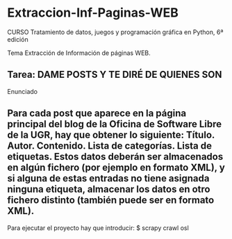 # Extraccion-Inf-Paginas-WEB
CURSO Tratamiento de datos, juegos y programación gráfica en Python, 6ª edición

Tema Extracción de Información de páginas WEB. 

Tarea: DAME POSTS Y TE DIRÉ DE QUIENES SON
----------------------------------------------------------------------------
Enunciado

Para cada post que aparece en la página principal del blog de la Oficina de Software Libre de la UGR, hay que obtener lo siguiente:
  Título.
  Autor.
  Contenido.
  Lista de categorías.
  Lista de etiquetas.
Estos datos deberán ser almacenados en algún fichero (por ejemplo en formato XML), y si alguna de estas entradas no tiene asignada ninguna etiqueta, almacenar los datos en otro fichero distinto (también puede ser en formato XML).
-------------------------------------------------------------------------------

Para ejecutar el proyecto hay que introducir:
$ scrapy crawl osl
